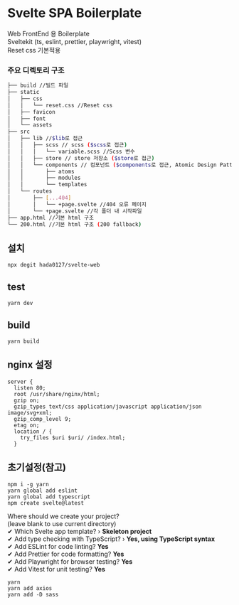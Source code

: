 # Svelte SPA Boilerplate
Web FrontEnd 용 Boilerplate   
Sveltekit (ts, eslint, prettier, playwright, vitest)   
Reset css 기본적용   
   
### 주요 디렉토리 구조
```bash
├── build //빌드 파일
├── static
│   ├── css
│   │   └── reset.css //Reset css
│   ├── favicon
│   ├── font
│   └── assets
├── src
│   ├── lib //$lib로 접근
│   │   ├── scss // scss ($scss로 접근)
│   │   │   └── variable.scss //Scss 변수
│   │   ├── store // store 저장소 ($store로 접근)
│   │   └── components // 컴포넌트 ($components로 접근, Atomic Design Pattern 간략화)
│   │       ├── atoms
│   │       ├── modules
│   │       └── templates
│   └── routes
│       ├── [...404]
│       │   └── +page.svelte //404 오류 페이지
│       └── +page.svelte //각 폴더 내 시작파일
├── app.html //기본 html 구조
└── 200.html //기본 html 구조 (200 fallback)
``` 

## 설치
```
npx degit hada0127/svelte-web
```

## test
```
yarn dev
```

## build
```
yarn build
```

## nginx 설정
```
server {
  listen 80;
  root /usr/share/nginx/html;
  gzip on;
  gzip_types text/css application/javascript application/json image/svg+xml;
  gzip_comp_level 9;
  etag on;
  location / {
    try_files $uri $uri/ /index.html;
  }
```

## 초기설정(참고)
```
npm i -g yarn
yarn global add eslint
yarn global add typescript
npm create svelte@latest
```
Where should we create your project?   
  (leave blank to use current directory)    
✔ Which Svelte app template? › **Skeleton project**   
✔ Add type checking with TypeScript? › **Yes, using TypeScript syntax**   
✔ Add ESLint for code linting? **Yes**   
✔ Add Prettier for code formatting? **Yes**   
✔ Add Playwright for browser testing? **Yes**   
✔ Add Vitest for unit testing? **Yes**   
```
yarn
yarn add axios
yarn add -D sass
```